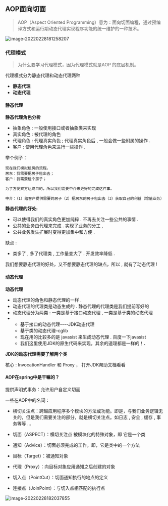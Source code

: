 ## AOP面向切面

> AOP（Aspect Oriented Programming）意为：面向切面编程，通过预编译方式和运行期动态代理实现程序功能的统一维护的一种技术。

![image-20220228181258207](C:\Users\86159\AppData\Roaming\Typora\typora-user-images\image-20220228181258207.png)

### 代理模式

> 为什么要学习代理模式，因为代理模式就是AOP 的底层机制。

代理模式分为静态代理和动态代理两种

- **静态代理**
- **动态代理**

#### 静态代理

**静态代理角色分析**

- 抽象角色 : 一般使用接口或者抽象类来实现
- 真实角色 : 被代理的角色
- 代理角色 : 代理真实角色 ; 代理真实角色后 , 一般会做一些附属的操作 .
- 客户 : 使用代理角色来进行一些操作 .

举个例子： 

	现在我们模拟租房的流程。
	房东：我需要把房子租出去；
	客户：我需要租个房子；
	
	为了方便双方达成目的，所以我们需要中介来更好的完成这件事。
	
	中介：（1）给客户提供需要的房子（2）把房东的房子租出去（3）获取自己的利益（增值业务）

**静态代理的好处:**

- 可以使得我们的真实角色更加纯粹 . 不再去关注一些公共的事情 .
- 公共的业务由代理来完成 . 实现了业务的分工 ,
- 公共业务发生扩展时变得更加集中和方便 .

缺点 :

- 类多了 , 多了代理类 , 工作量变大了 . 开发效率降低 .

我们想要静态代理的好处，又不想要静态代理的缺点，所以 , 就有了动态代理 !

#### 动态代理

**动态代理**

- 动态代理的角色和静态代理的一样 .
- 动态代理的代理类是动态生成的 . 静态代理的代理类是我们提前写好的
- 动态代理分为两类 : 一类是基于接口动态代理 , 一类是基于类的动态代理
- - 基于接口的动态代理----JDK动态代理
  - 基于类的动态代理–cglib
  - 现在用的比较多的是 javasist 来生成动态代理 . 百度一下javasist
  - 我们这里使用JDK的原生代码来实现，其余的道理都是一样的！、

**JDK的动态代理需要了解两个类**

核心 : InvocationHandler 和 Proxy ， 打开JDK帮助文档看看



#### AOP在spring中是干嘛的？

提供声明式事务：允许用户自定义切面

一些在AOP中的名词：

- 横切关注点：跨越应用程序多个模块的方法或功能。即是，与我们业务逻辑无关的，但是我们需要关注的部分，就是横切关注点。如日志 , 安全 , 缓存 , 事务等等 …

- 切面（ASPECT）：横切关注点  被模块化的特殊对象，即 它是一个类
- 通知（Advice）：切面必须完成的工作。即，它是类中的一个方法
- 目标（Target）：被通知对象
- 代理（Proxy）：向目标对象应用通知之后创建的对象
- 切入点（PointCut）：切面通知执行的地点的定义
- 连接点（JoinPoint）：与切入点相匹配的执行点

![image-20220228182037855](C:\Users\86159\AppData\Roaming\Typora\typora-user-images\image-20220228182037855.png)

